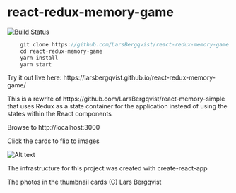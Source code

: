 # react-redux-memory-game
[![Build Status](https://travis-ci.org/LarsBergqvist/react-redux-memory-game.svg?branch=master)](https://travis-ci.org/LarsBergqvist/react-redux-memory-game)
<p>

```javascript
    git clone https://github.com/LarsBergqvist/react-redux-memory-game
    cd react-redux-memory-game
    yarn install
    yarn start
```
<p>Try it out live here: https://larsbergqvist.github.io/react-redux-memory-game/

<p>This is a rewrite of https://github.com/LarsBergqvist/react-memory-simple that uses Redux as a state container for the application instead of using the states within the React components
<p>Browse to http://localhost:3000
<p>Click the cards to flip to images<p>

![Alt text](screenshot.png?raw=true "A simple memory game in React")
<p>The infrastructure for this project was created with create-react-app
<p>The photos in the thumbnail cards (C) Lars Bergqvist

